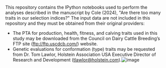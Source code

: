 This repository contains the IPython notebooks used to perform the analyses described in the manuscript by Cole (2024), "Are there too many traits in our
selection indices?" The input data are not included in this repository and they must be obtained from their original providers:
* The PTA for production, health, fitness, and calving traits used in this study may be downloaded from the Council on Dairy Cattle Breeding’s FTP site (ftp://ftp.uscdcb.com/) website.
* Genetic evaluations for conformation (type) traits may be requested from Dr. Tom Lawlor, Holstein Association USA Executive Director of Research and Development (tlawlor@holstein.com).![image](https://github.com/user-attachments/assets/c2f37f7b-8760-4190-baf3-f61514289ff9)
